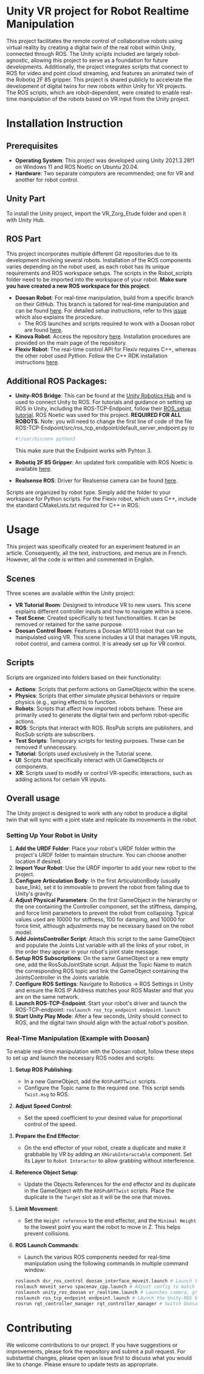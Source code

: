 # Unity VR project for Robot Realtime Manipulation

This project facilitates the remote control of collaborative robots using virtual reality by creating a digital twin of the real robot within Unity, connected through ROS. The Unity scripts included are largely robot-agnostic, allowing this project to serve as a foundation for future developments. Additionally, the project integrates scripts that connect to ROS for video and point cloud streaming, and features an animated twin of the Robotiq 2F 85 gripper. This project is shared publicly to accelerate the development of digital twins for new robots within Unity for VR projects. The ROS scripts, which are robot-dependent, were created to enable real-time manipulation of the robots based on VR input from the Unity project.

# Installation Instruction

## Prerequisites

- **Operating System**: This project was developed using Unity 2021.3.28f1 on Windows 11 and ROS Noetic on Ubuntu 20.04.
- **Hardware**: Two separate computers are recommended; one for VR and another for robot control.


## Unity Part

To install the Unity project, import the VR_Zorg_Etude folder and open it with Unity Hub.

## ROS Part
This project incorporates multiple different Git repositories due to its development involving several robots. Installation of the ROS components varies depending on the robot used, as each robot has its unique requirements and ROS workspace setups. The scripts in the Robot_scripts folder need to be imported into the workspace of your robot. **Make sure you have created a new ROS workspace for this project**.

* **Doosan Robot**: For real-time manipulation, build from a specific branch on their GitHub. This branch is tailored for real-time manipulation and can be found [here](https://github.com/ETS-J-Boutin/doosan-robot_RT). For detailed setup instructions, refer to this [issue](https://github.com/doosan-robotics/doosan-robot/issues/99) which also explains the procedure.
  * The ROS launches and scripts required to work with a Doosan robot are found [here](https://github.com/Lab-CORO/vr_unity_ros_doosan).
* **Kinova Robot**: Access the repository [here](https://github.com/Kinovarobotics/ros_kortex). Installation procedures are provided on the main page of the repository.
* **Flexiv Robot**: The real-time control API for Flexiv requires C++, whereas the other robot used Python. Follow the C++ RDK installation instructions [here](https://github.com/flexivrobotics/flexiv_rdk).

## Additional ROS Packages:

* **Unity-ROS Bridge**: This can be found at the [Unity Robotics Hub](https://github.com/Unity-Technologies/Unity-Robotics-Hub) and is used to connect Unity to ROS. For tutorials and guidance on setting up ROS in Unity, including the ROS-TCP-Endpoint, follow their [ROS_setup tutorial](https://github.com/Unity-Technologies/Unity-Robotics-Hub/blob/main/tutorials/pick_and_place/0_ros_setup.md). ROS Noetic was used for this project. **REQUIRED FOR ALL ROBOTS.** Note: you will need to change the first line of code of the file ROS-TCP-Endpoint/src/ros_tcp_endpoint/default_server_endpoint.py to
  ```bash
  #!/usr/bin/env python3
  ```
  This make sure that the Endpoint works with Pyhton 3.

* **Robotiq 2F 85 Gripper**: An updated fork compatible with ROS Noetic is available [here](https://github.com/alexandre-bernier/robotiq_85_gripper).
* **Realsense ROS**: Driver for Realsense camera can be found [here](https://github.com/rjwb1/realsense-ros).

Scripts are organized by robot type. Simply add the folder to your workspace for Python scripts. For the Flexiv robot, which uses C++, include the standard CMakeLists.txt required for C++ in ROS.

# Usage

This project was specifically created for an experiment featured in an article. Consequently, all the text, instructions, and menus are in French. However, all the code is written and commented in English.

## Scenes

Three scenes are available within the Unity project:
* **VR Tutorial Room**: Designed to introduce VR to new users. This scene explains different controller inputs and how to navigate within a scene.
* **Test Scene**: Created specifically to test functionalities. It can be removed or retained for the same purpose.
* **Doosan Control Room**: Features a Doosan M1013 robot that can be manipulated using VR. This scene includes a UI that manages VR inputs, robot control, and camera control. It is already set up for VR control.

## Scripts

Scripts are organized into folders based on their functionality:

* **Actions**: Scripts that perform actions on GameObjects within the scene.
* **Physics**: Scripts that either simulate physical behaviors or require physics (e.g., spring effects) to function.
* **Robots**: Scripts that affect how imported robots behave. These are primarily used to generate the digital twin and perform robot-specific actions.
* **ROS**: Scripts that interact with ROS. RosPub scripts are publishers, and RosSub scripts are subscribers.
* **Test Scripts**: Temporary scripts for testing purposes. These can be removed if unnecessary.
* **Tutorial**: Scripts used exclusively in the Tutorial scene.
* **UI**: Scripts that specifically interact with UI GameObjects or components.
* **XR**: Scripts used to modify or control VR-specific interactions, such as adding actions for certain VR inputs.

## Overall usage
The Unity project is designed to work with any robot to produce a digital twin that will sync with a joint state and replicate its movements in the robot.

### Setting Up Your Robot in Unity
1. **Add the URDF Folder**: Place your robot's URDF folder within the project's URDF folder to maintain structure. You can choose another location if desired.
2. **Import Your Robot**: Use the URDF importer to add your new robot to the project.
3. **Configure Articulation Body**: In the first ArticulationBody (usually base_link), set it to immovable to prevent the robot from falling due to Unity's gravity.
4. **Adjust Physical Parameters**: On the first GameObject in the hierarchy or the one containing the Controller component, set the stiffness, damping, and force limit parameters to prevent the robot from collapsing. Typical values used are 10000 for stiffness, 100 for damping, and 10000 for force limit, although adjustments may be necessary based on the robot model.
5. **Add JointsController Script**: Attach this script to the same GameObject and populate the Joints List variable with all the links of your robot, in the order they appear in your robot's joint state message.
6. **Setup ROS Subscriptions**: On the same GameObject or a new empty one, add the RosSubJointState script. Adjust the Topic Name to match the corresponding ROS topic and link the GameObject containing the JointsController in the Joints variable.
7. **Configure ROS Settings**: Navigate to Robotics -> ROS Settings in Unity and ensure the ROS IP Address matches your ROS Master and that you are on the same network.
8. **Launch ROS-TCP-Endpoint**: Start your robot's driver and launch the ROS-TCP-endpoint:
  `roslaunch ros_tcp_endpoint endpoint.launch`
9. **Start Unity Play Mode**: After a few seconds, Unity should connect to ROS, and the digital twin should align with the actual robot's position.

### Real-Time Manipulation (Example with Doosan)

To enable real-time manipulation with the Doosan robot, follow these steps to set up and launch the necessary ROS nodes and scripts:

1. **Setup ROS Publishing**: 
   - In a new GameObject, add the `ROSPubRTTwist` scripts.
   - Configure the Topic name to the required one. This script sends `Twist.msg` to ROS.

2. **Adjust Speed Control**: 
   - Set the speed coefficient to your desired value for proportional control of the speed.

3. **Prepare the End Effector**: 
   - On the end effector of your robot, create a duplicate and make it grabbable by VR by adding an `XRGrabInteractable` component. Set its Layer to `Robot Interactor` to allow grabbing without interference.

4. **Reference Object Setup**: 
   - Update the Objects References for the end effector and its duplicate in the GameObject with the `ROSPubRTTwist` scripts. Place the duplicate in the `Target` slot as it will be the one that moves.

5. **Limit Movement**: 
   - Set the `Height reference` to the end effector, and the `Minimal Height` to the lowest point you want the robot to move in Z. This helps prevent collisions.

6. **ROS Launch Commands**: 
   - Launch the various ROS components needed for real-time manipulation using the following commands in multiple command window:
   ```bash
   roslaunch dsr_ros_control doosan_interface_moveit.launch # Launch the ROS driver for real-time control.
   roslauch moveit_servo spacenav_cpp.launch # Adjust config to match your robot. See MoveIt tutorials for setup.
   roslaunch unity_ros_doosan vr_realtime.launch # Launches camera, gripper, and conversion scripts. Permissions for the gripper may need adjustment (`sudo chmod 777 /dev/ttyUSB0`).
   roslaunch ros_tcp_endpoint endpoint.launch # LAunch the Unity-ROS bridge
   rosrun rqt_controller_manager rqt_controller_manager # Switch Doosan controller to velocity control.


# Contributing

We welcome contributions to our project. If you have suggestions or improvements, please fork the repository and submit a pull request. For substantial changes, please open an issue first to discuss what you would like to change. Please ensure to update tests as appropriate.
